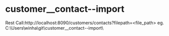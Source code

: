 # customer__contact--import
Rest Call:http://localhost:8090/customers/contacts?filepath=<file_path>
eg. C:\Users\winha\git\customer__contact--import\


